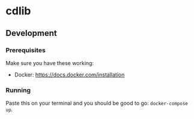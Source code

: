 # cdlib

## Development

### Prerequisites

Make sure you have these working:

* Docker: https://docs.docker.com/installation

### Running

Paste this on your terminal and you should be good to go: `docker-compose up`.
